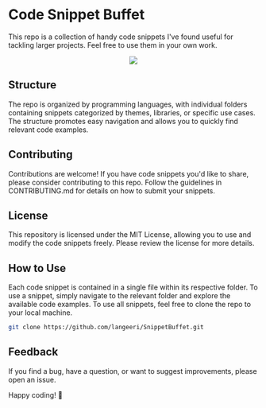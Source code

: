 # Code Snippet Buffet
This repo is a collection of handy code snippets I've found useful for tackling larger projects. Feel free to use them in your own work.
<p align="center">
  <a href="https://skillicons.dev">
    <img src="https://skillicons.dev/icons?i=django,py,linux,nginx,bash,js,ts,jquery,angular,react,tailwind,md" />
  </a>
</p>

## Structure
The repo is organized by programming languages, with individual folders containing snippets categorized by themes, libraries, or specific use cases. The structure promotes easy navigation and allows you to quickly find relevant code examples.

## Contributing
Contributions are welcome! If you have code snippets you'd like to share, please consider contributing to this repo. Follow the guidelines in CONTRIBUTING.md for details on how to submit your snippets.

## License
This repository is licensed under the MIT License, allowing you to use and modify the code snippets freely. Please review the license for more details.

## How to Use
Each code snippet is contained in a single file within its respective folder. To use a snippet, simply navigate to the relevant folder and explore the available code examples. To use all snippets, feel free to clone the repo to your local machine. 

  ```bash
  git clone https://github.com/langeeri/SnippetBuffet.git
```

## Feedback
If you find a bug, have a question, or want to suggest improvements, please open an issue. 

Happy coding! 🚀

